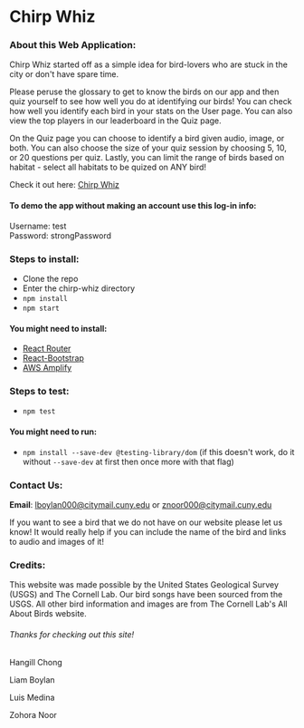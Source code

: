 # Chirp Whiz

### About this Web Application:
Chirp Whiz started off as a simple idea for bird-lovers who are stuck in the city or don't have spare time.

Please peruse the glossary to get to know the birds on our app and then quiz yourself to see how well you do at identifying our birds! You can check how well you identify each bird in your stats on the User page. You can also view the top players in our leaderboard in the Quiz page.

On the Quiz page you can choose to identify a bird given audio, image, or both. You can also choose the size of your quiz session by choosing 5, 10, or 20 questions per quiz. Lastly, you can limit the range of birds based on habitat - select all habitats to be quized on ANY bird!


Check it out here:
[Chirp Whiz](http://chirp-whiz-20191115172533-hostingbucket-myenv.s3-website.us-east-2.amazonaws.com/)

#### To demo the app without making an account use this log-in info:
Username: test  
Password: strongPassword

### Steps to install:
* Clone the repo
* Enter the chirp-whiz directory
* `npm install`
* `npm start`
#### You might need to install:
* [React Router](https://reacttraining.com/react-router/web/guides/quick-start)
* [React-Bootstrap](https://react-bootstrap.github.io/getting-started/introduction/)
* [AWS Amplify](https://aws-amplify.github.io/docs/js/start)

### Steps to test:
* `npm test`
#### You might need to run:
* `npm install --save-dev @testing-library/dom` (if this doesn't work,
    do it without `--save-dev` at first then once more with that flag)


### Contact Us:
**Email**: lboylan000@citymail.cuny.edu or znoor000@citymail.cuny.edu

If you want to see a bird that we do not have on our website please let us know! It would really help if you can include the name of the bird and links to audio and images of it!


### Credits:
This website was made possible by the United States Geological Survey (USGS) and The Cornell Lab. Our bird songs have been sourced from the USGS. All other bird information and images are from The Cornell Lab's All About Birds website.


###### Thanks for checking out this site!

Hangill Chong

Liam Boylan

Luis Medina

Zohora Noor

